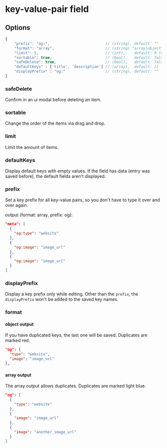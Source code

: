# key-value-pair field

## Options

```js
{
    "prefix": "og:",                         // (string), default: ""
    "format": "array",                       // (string) "array|object", default: "object"
    "limit": 5,                              // (int),    default: 0 (unlimited)
    "sortable": true,                        // (bool),   default: false
    "safeDelete": true,                      // (bool),   default: false
    "defaultKeys" : ['title', 'description'] // (array),  default: []
    "displayPrefix" : "og:"                  // (string), default: ""
}
```

### safeDelete

Confirm in an ui modal before deleting an item.

### sortable

Change the order of the items via drag and drop.

### limit

Limit the amount of items.

### defaultKeys

Display default keys with empty values. If the field has data (entry was saved before), the default fields aren't displayed.

### prefix

Set a key prefix for all key-value pairs, so you don't have to type it over and over again.

output (format: array, prefix: og):

```json
"meta": [
  {
    "og:type": "website"
  },
  {
    "og:image": "image_url"
  },
  {
    "og:image": "image_url"
  }
]
```

### displayPrefix

Display a key prefix only while editing. Other than the `prefix`, the `displayPrefix` won't be added to the saved key names.

### format

#### object output

If you have duplicated keys, the last one will be saved. Duplicates are marked red.

```json
"og": {
  "type": "website",
  "image": "image_url"
},
```

#### array output

The array output allows duplicates. Duplicates are marked light blue.

```json
"og": [
  {
    "type": "website"
  },
  {
    "image": "image_url"
  },
  {
    "image": "another_image_url"
  }
]
```

